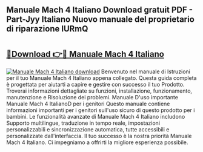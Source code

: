 ## Manuale Mach 4 Italiano Download gratuit PDF - Part-Jyy Italiano Nuovo manuale del proprietario di riparazione lURmQ

# <h2><a href="http://dfb926l.blite.top/?on=Manuale+Mach+4+Italiano">🔗Download 👉🔴 Manuale Mach 4 Italiano</a></h2>

[![Manuale Mach 4 Italiano download](https://i.imgur.com/lujVjoI.png)](http://dfb926l.blite.top/?on=Manuale+Mach+4+Italiano)
Benvenuto nel manuale di Istruzioni per il tuo Manuale Mach 4 Italiano appena collegato. Questa guida completa è progettata per aiutarti a capire e gestire con successo il tuo Prodotto. Troverai informazioni dettagliate su funzioni, installazione, funzionamento, manutenzione e Risoluzione dei problemi. Manuale D'uso importante Manuale Mach 4 ItalianoD per i genitori Questo manuale contiene informazioni importanti per i genitori sull'uso sicuro di questo prodotto per i bambini. Le funzionalità avanzate di Manuale Mach 4 Italiano includono Supporto multilingue, traduzione in tempo reale, impostazioni personalizzabili e sincronizzazione automatica, tutte accessibili e personalizzate dall'interfaccia. Il tuo successo è la nostra priorità Manuale Mach 4 Italiano. Ci impegniamo a offrirti la migliore esperienza possibile.
